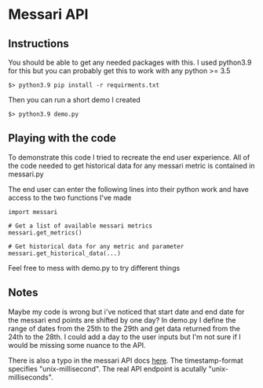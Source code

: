 # Messari API

## Instructions
You should be able to get any needed packages with this. I used python3.9 for this but you can probably get this to work with any python >= 3.5
```
$> python3.9 pip install -r requirments.txt
```
Then you can run a short demo I created
```
$> python3.9 demo.py
```

## Playing with the code
To demonstrate this code I tried to recreate the end user experience. All of the code needed to get historical data for any messari metric is contained in messari.py

The end user can enter the following lines into their python work and have access to the two functions I've made
```
import messari

# Get a list of available messari metrics
messari.get_metrics()

# Get historical data for any metric and parameter
messari.get_historical_data(...)
```
Feel free to mess with demo.py to try different things

## Notes
Maybe my code is wrong but i've noticed that start date and end date for the messari end points are shifted by one day? In demo.py I define the range of dates from the 25th to the 29th and get data returned from the 24th to the 28th. I could add a day to the user inputs but I'm not sure if I would be missing some nuance to the API.

There is also a typo in the messari API docs [here](https://messari.io/api/docs#operation/Get%20Asset%20timeseries). The timestamp-format specifies "unix-millisecond". The real API endpoint is acutally "unix-milliseconds".
